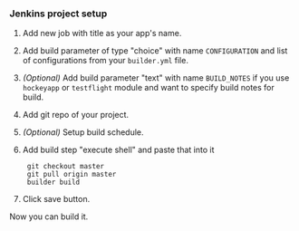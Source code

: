 ### Jenkins project setup

1. Add new job with title as your app's name. 
2. Add build parameter of type "choice" with name `CONFIGURATION` and list of configurations from your `builder.yml` file.
3. _(Optional)_ Add build parameter "text" with name `BUILD_NOTES` if you use `hockeyapp` or `testflight` module and want to specify build notes for build.
4. Add git repo of your project.
5. _(Optional)_ Setup build schedule.
6. Add build step "execute shell" and paste that into it 

		git checkout master
		git pull origin master
		builder build
7. Click save button.

Now you can build it.
